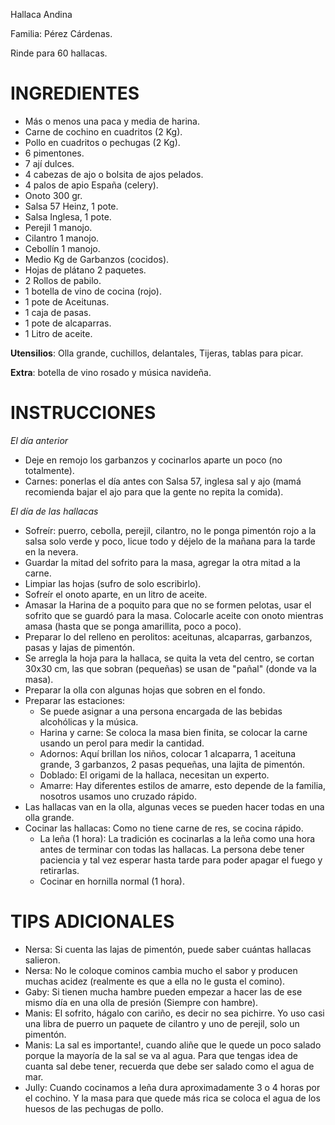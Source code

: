
Hallaca Andina

Familia: Pérez Cárdenas.

Rinde para 60 hallacas.

<!-- Foto, dibujo del resultado final? -->

# INGREDIENTES

* Más o menos una paca y media de harina.
* Carne de cochino en cuadritos (2 Kg).
* Pollo en cuadritos o pechugas (2 Kg).
* 6 pimentones.
* 7 ají dulces.
* 4 cabezas de ajo o bolsita de ajos pelados.
* 4 palos de apio España (celery).
* Onoto 300 gr.
* Salsa 57 Heinz, 1 pote.
* Salsa Inglesa, 1 pote.
* Perejil 1 manojo.
* Cilantro 1 manojo.
* Cebollín 1 manojo.
* Medio Kg de Garbanzos (cocidos).
* Hojas de plátano 2 paquetes.
* 2 Rollos de pabilo.
* 1 botella de vino de cocina (rojo).
* 1 pote de Aceitunas.
* 1 caja de pasas.
* 1 pote de alcaparras.
* 1 Litro de aceite.

**Utensilios**: Olla grande, cuchillos, delantales, Tijeras, tablas para picar.

**Extra**: botella de vino rosado y música navideña.

# INSTRUCCIONES

_El día anterior_

* Deje en remojo los garbanzos y cocinarlos aparte un poco (no totalmente).
* Carnes: ponerlas el día antes con Salsa 57, inglesa sal y ajo (mamá recomienda bajar el ajo para que la gente no repita la comida).

_El día de las hallacas_ 

* Sofreír: puerro, cebolla, perejil, cilantro, no le ponga pimentón rojo a la salsa solo verde y poco, licue todo y déjelo de la mañana para la tarde en la nevera.
* Guardar la mitad del sofrito para la masa, agregar la otra mitad a la carne.
* Limpiar las hojas (sufro de solo escribirlo).
* Sofreír el onoto aparte, en un litro de aceite.
* Amasar la Harina de a poquito para que no se formen pelotas, usar el sofrito que se guardó para la masa. Colocarle aceite con onoto mientras amasa (hasta que se ponga amarillita, poco a poco).
* Preparar lo del relleno en perolitos: aceitunas, alcaparras, garbanzos, pasas y lajas de pimentón.
* Se arregla la hoja para la hallaca, se quita la veta del centro, se cortan 30x30 cm, las que sobran (pequeñas) se usan de "pañal" (donde va la masa).
* Preparar la olla con algunas hojas que sobren en el fondo.
* Preparar las estaciones: 
  * Se puede asignar a una persona encargada de las bebidas alcohólicas y la música.
  * Harina y carne: Se coloca la masa bien finita, se colocar la carne usando un perol para medir la cantidad.
  * Adornos: Aquí brillan los niños, colocar 1 alcaparra, 1 aceituna grande, 3 garbanzos, 2 pasas pequeñas, una lajita de pimentón.
  * Doblado: El origami de la hallaca, necesitan un experto.
  * Amarre: Hay diferentes estilos de amarre, esto depende de la familia, nosotros usamos uno cruzado rápido.
* Las hallacas van en la olla, algunas veces se pueden hacer todas en una olla grande. 
* Cocinar las hallacas: Como no tiene carne de res, se cocina rápido.
  * La leña (1 hora): La tradición es cocinarlas a la leña como una hora antes de terminar con todas las hallacas. La persona debe tener paciencia y tal vez esperar hasta tarde para poder apagar el fuego y retirarlas.
  * Cocinar en hornilla normal (1 hora).

# TIPS ADICIONALES
* Nersa: Si cuenta las lajas de pimentón, puede saber cuántas hallacas salieron.
* Nersa: No le coloque cominos cambia mucho el sabor y producen muchas acidez (realmente es que a ella no le gusta el comino).
* Gaby: Si tienen mucha hambre pueden empezar a hacer las de ese mismo día en una olla de presión (Siempre con hambre).
* Manis: El sofrito, hágalo con cariño, es decir no sea pichirre. Yo uso casi una libra de puerro un paquete de cilantro y uno de perejil, solo un pimentón.
* Manis: La sal es importante!, cuando aliñe que le quede un poco salado porque la mayoría de la sal se va al agua. Para que tengas idea de cuanta sal debe tener, recuerda que debe ser salado como el agua de mar. 
* Jully: Cuando cocinamos a leña dura aproximadamente 3 o 4 horas  por el cochino. Y la masa para que quede más rica se coloca el agua de los huesos de las pechugas de pollo.
